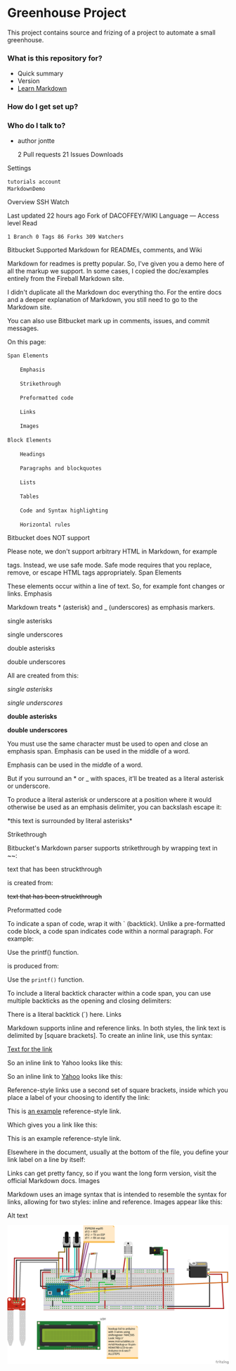 # Greenhouse Project #

This project contains source and frizing of a project to automate a small greenhouse.

### What is this repository for? ###

* Quick summary
* Version
* [Learn Markdown](https://bitbucket.org/tutorials/markdowndemo)

### How do I get set up? ###



### Who do I talk to? ###

* author jontte

    2 Pull requests
    21 Issues
    Downloads

Settings

    tutorials account
    MarkdownDemo

Overview
SSH
Watch

Last updated
    22 hours ago 
Fork of
    DACOFFEY/WIKI 
Language
    — 
Access level
    Read 

    1 Branch 0 Tags 86 Forks 309 Watchers 

Bitbucket Supported Markdown for READMEs, comments, and Wiki

Markdown for readmes is pretty popular. So, I've given you a demo here of all the markup we support. In some cases, I copied the doc/examples entirely from the Fireball Markdown site.

I didn't duplicate all the Markdown doc everything tho. For the entire docs and a deeper explanation of Markdown, you still need to go to the Markdown site.

You can also use Bitbucket mark up in comments, issues, and commit messages.

On this page:

    Span Elements

        Emphasis

        Strikethrough

        Preformatted code

        Links

        Images

    Block Elements

        Headings

        Paragraphs and blockquotes

        Lists

        Tables

        Code and Syntax highlighting

        Horizontal rules

Bitbucket does NOT support

Please note, we don't support arbitrary HTML in Markdown, for example <table> tags. Instead, we use safe mode. Safe mode requires that you replace, remove, or escape HTML tags appropriately.
Span Elements

These elements occur within a line of text. So, for example font changes or links.
Emphasis

Markdown treats * (asterisk) and _ (underscores) as emphasis markers.

single asterisks

single underscores

double asterisks

double underscores

All are created from this:

*single asterisks*

_single underscores_

**double asterisks**

__double underscores__

You must use the same character must be used to open and close an emphasis span. Emphasis can be used in the middle of a word.

Emphasis can be used in the mi*dd*le of a word.

But if you surround an * or _ with spaces, it’ll be treated as a literal asterisk or underscore.

To produce a literal asterisk or underscore at a position where it would otherwise be used as an emphasis delimiter, you can backslash escape it:

\*this text is surrounded by literal asterisks\*

Strikethrough

Bitbucket's Markdown parser supports strikethrough by wrapping text in ~~:

text that has been struckthrough

is created from:

~~text that has been struckthrough~~

Preformatted code

To indicate a span of code, wrap it with ` (backtick). Unlike a pre-formatted code block, a code span indicates code within a normal paragraph. For example:

Use the printf() function.

is produced from:

Use the `printf()` function.

To include a literal backtick character within a code span, you can use multiple backticks as the opening and closing delimiters:

There is a literal backtick (`) here.
Links

Markdown supports inline and reference links. In both styles, the link text is delimited by [square brackets]. To create an inline link, use this syntax:

[ Text for the link ](URL)

So an inline link to Yahoo looks like this:

So an inline link to [Yahoo](http://www.yahoo.com) looks like this:

Reference-style links use a second set of square brackets, inside which you place a label of your choosing to identify the link:

This is [an example][id] reference-style link.

Which gives you a link like this:

This is an example reference-style link.

Elsewhere in the document, usually at the bottom of the file, you define your link label on a line by itself:

[id]: http://example.com/  "Optional Title Here"

Links can get pretty fancy, so if you want the long form version, visit the official Markdown docs.
Images

Markdown uses an image syntax that is intended to resemble the syntax for links, allowing for two styles: inline and reference. Images appear like this:

Alt text

![Alt text](greenhouse_bb.png)